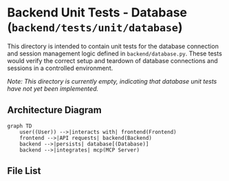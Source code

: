 # Backend Unit Tests - Database (`backend/tests/unit/database`)

This directory is intended to contain unit tests for the database connection and session management logic defined in `backend/database.py`. These tests would verify the correct setup and teardown of database connections and sessions in a controlled environment.

*Note: This directory is currently empty, indicating that database unit tests have not yet been implemented.*

## Architecture Diagram
```mermaid
graph TD
    user((User)) -->|interacts with| frontend(Frontend)
    frontend -->|API requests| backend(Backend)
    backend -->|persists| database[(Database)]
    backend -->|integrates| mcp(MCP Server)
```

<!-- File List Start -->
## File List


<!-- File List End -->




